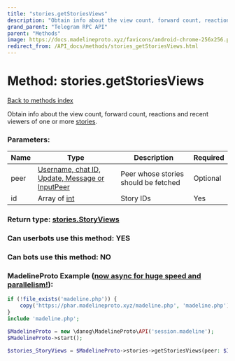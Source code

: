 ```yaml
---
title: "stories.getStoriesViews"
description: "Obtain info about the view count, forward count, reactions and recent viewers of one or more [stories](https://core.telegram.org/api/stories)."
grand_parent: "Telegram RPC API"
parent: "Methods"
image: https://docs.madelineproto.xyz/favicons/android-chrome-256x256.png
redirect_from: /API_docs/methods/stories_getStoriesViews.html
---
```

# Method: stories.getStoriesViews
[Back to methods index](index.html)



Obtain info about the view count, forward count, reactions and recent viewers of one or more [stories](https://core.telegram.org/api/stories).

### Parameters:

| Name     |    Type       | Description | Required |
|----------|---------------|-------------|----------|
|peer|[Username, chat ID, Update, Message or InputPeer](/API_docs/types/InputPeer.html) | Peer whose stories should be fetched | Optional|
|id|Array of [int](/API_docs/types/int.html) | Story IDs | Yes|


### Return type: [stories.StoryViews](/API_docs/types/stories.StoryViews.html)

### Can userbots use this method: **YES**

### Can bots use this method: **NO**


### MadelineProto Example ([now async for huge speed and parallelism!](https://docs.madelineproto.xyz/docs/ASYNC.html)):


```php
if (!file_exists('madeline.php')) {
    copy('https://phar.madelineproto.xyz/madeline.php', 'madeline.php');
}
include 'madeline.php';

$MadelineProto = new \danog\MadelineProto\API('session.madeline');
$MadelineProto->start();

$stories_StoryViews = $MadelineProto->stories->getStoriesViews(peer: $InputPeer, id: [$int, $int], );
```

